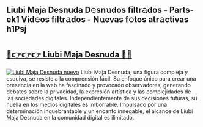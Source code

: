 ## Liubi Maja Desnuda D𝚎sn𝚞dos filtr𝚊dos - Parts-ek1 Vid𝚎os filtr𝚊dos - N𝚞evas f𝚘tos atr𝚊ctivas h1Psj

# <h2><a href="http://mb8pab.tromn.icu/?c=Liubi+Maja+Desnuda">🔗👉👉👉 Liubi Maja Desnuda 🔗🔗</a></h2>

[![Liubi Maja Desnuda nuevo](https://i.imgur.com/pEAQMta.gif)](http://mb8pab.tromn.icu/?c=Liubi+Maja+Desnuda)
Liubi Maja Desnuda, una figura compleja y esquiva, se resiste a la comprensión fácil. Su enfoque único para crear una presencia en la web ha fascinado y provocado observadores, generando debates sobre la privacidad, la expresión artística y las complejidades de las sociedades digitales. Independientemente de sus decisiones futuras, su huella en los medios digitales es imborrable. Impulsado por una determinación inquebrantable y un encanto innegable, el alcance de Liubi Maja Desnuda en la comunidad digital es ilimitado.
